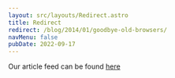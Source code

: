 ```yaml
---
layout: src/layouts/Redirect.astro
title: Redirect
redirect: /blog/2014/01/goodbye-old-browsers/
navMenu: false
pubDate: 2022-09-17
---
```

<div>
Our article feed can be found <a href="/blog/2014/01/goodbye-old-browsers/">here</a>
</div>
